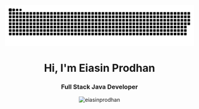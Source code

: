 ![logo](https://github.com/imranhss/imranhss/blob/main/github-contribution-grid-snake-dark.svg)

<h1 align="center">Hi, I'm Eiasin Prodhan</h1>
<h3 align="center">Full Stack Java Developer</h3>
<p align="center"> <img src="https://komarev.com/ghpvc/?username=eiasinprodhan&label=Profile%20views&color=0e75b6&style=flat" alt="eiasinprodhan" /> </p>
